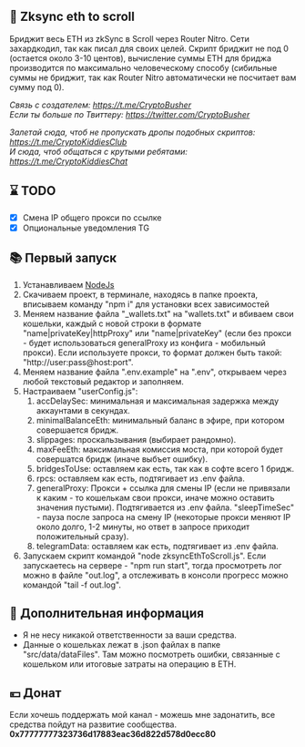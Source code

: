 ## 🚀 Zksync eth to scroll
Бриджит весь ETH из zkSync в Scroll через Router Nitro. Сети захардкодил, так как писал для своих целей. Скрипт бриджит не под 0 (остается около 3-10 центов), вычисление суммы ETH для бриджа производится по максимально человеческому способу (сибильные суммы не бриджит, так как Router Nitro автоматически не посчитает вам сумму под 0).

<i>Связь с создателем: https://t.me/CryptoBusher</i> <br>
<i>Если ты больше по Твиттеру: https://twitter.com/CryptoBusher</i> <br>

<i>Залетай сюда, чтоб не пропускать дропы подобных скриптов: https://t.me/CryptoKiddiesClub</i> <br>
<i>И сюда, чтоб общаться с крутыми ребятами: https://t.me/CryptoKiddiesChat</i> <br>

## ⌛️ TODO
- [x] Смена IP общего прокси по ссылке
- [x] Опциональные уведомления TG

## 📚 Первый запуск
1. Устанавливаем [NodeJs](https://nodejs.org/en/download)
2. Скачиваем проект, в терминале, находясь в папке проекта, вписываем команду "npm i" для установки всех зависимостей
3. Меняем название файла "_wallets.txt" на "wallets.txt" и вбиваем свои кошельки, каждый с новой строки в формате "name|privateKey|httpProxy" или "name|privateKey" (если без прокси - будет использоваться generalProxy из конфига - мобильный прокси). Если используете прокси, то формат должен быть такой: "http://user:pass@host:port".
4. Меняем название файла ".env.example" на ".env", открываем через любой текстовый редактор и заполняем.
5. Настраиваем "userConfig.js":
    1. accDelaySec: минимальная и максимальная задержка между аккаунтами в секундах.
    2. minimalBalanceEth: минимальный баланс в эфире, при котором совершается бридж.
    3. slippages: проскальзывания (выбирает рандомно).
    4. maxFeeEth: максимальная комиссия моста, при которой будет совершатся бридж (иначе выбъет ошибку).
    5. bridgesToUse: оставляем как есть, так как в софте всего 1 бридж.
    6. rpcs: оставляем как есть, подтягивает из .env файла.
    7. generalProxy: Прокси + ссылка для смены IP (если не привязали к каким - то кошелькам свои прокси, иначе можно оставить значения пустыми). Подтягивается из .env файла. "sleepTimeSec" - пауза после запроса на смену IP (некоторые прокси меняют IP около долго, 1-2 минуты, но ответ в запросе приходит положительный сразу).
    8. telegramData: оставляем как есть, подтягивает из .env файла.
6. Запускаем скрипт командой "node zksyncEthToScroll.js". Если запускаетесь на сервере - "npm run start", тогда просмотреть лог можно в файле "out.log", а отслеживать в консоли прогресс можно командой "tail -f out.log".

## 🌵 Дополнительная информация
- Я не несу никакой ответственности за ваши средства.
- Данные о кошельках лежат в .json файлах в папке "src/data/dataFiles". Там можно посмотреть ошибки, связанные с кошельком или итоговые затраты на операцию в ETH.

## 💴 Донат
Если хочешь поддержать мой канал - можешь мне задонатить, все средства пойдут на развитие сообщества.
<b>0x77777777323736d17883eac36d822d578d0ecc80<b>
